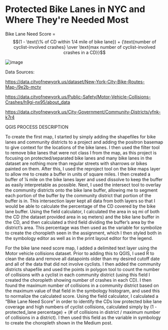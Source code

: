 # Protected Bike Lanes in NYC and Where They're Needed Most

Bike Lane Need Score = $$(1 - \text{\% of CD within 1/4 mile of bike lane}) + {\text{number of cyclist-involved crashes} \over \text{max number of cyclist-involved crashes in a CD}}$$

![image](https://github.com/user-attachments/assets/074af809-d7c3-4380-846d-41c5a4873bdd)


Data Sources:

https://data.cityofnewyork.us/dataset/New-York-City-Bike-Routes-Map-/9e2b-mctv

https://data.cityofnewyork.us/Public-Safety/Motor-Vehicle-Collisions-Crashes/h9gi-nx95/about_data

https://data.cityofnewyork.us/City-Government/Community-Districts/yfnk-k7r4

QGIS PROCESS DESCRIPTION

To create the first map, I started by simply adding the shapefiles for bike lanes and community districts to a project and adding the positron basemap to give context for the locations of the bike lanes. I then used the filter tool to remove bike lanes that were not class I from the map, as this project is focusing on protected/separated bike lanes and many bike lanes in the dataset are nothing more than regular streets with sharrows or bikes painted on them. After this, I used the reproject tool on the bike maps layer to allow me to create a buffer in units of square miles. I then created a buffer of ¼ mile on the bike lanes layer and used dissolve to keep the buffer as easily interpretable as possible. Next, I used the intersect tool to overlay the community districts onto the bike lane buffer, allowing me to segment each portion of the buffer by the community district that portion of the buffer is in. This intersection layer kept all data from both layers so that I would be able to calculate the percentage of the CD covered by the bike lane buffer. Using the field calculator, I calculated the area in sq mi of both the CD (the dataset provided area in sq meters) and the bike lane buffer in the CD, and then calculated a third field dividing the buffer’s area by the district’s area. This percentage was then used as the variable for symbolize to create the choropleth seen in the assignment, which I then styled both in the symbology editor as well as in the print layout editor for the legend.

For the bike lane need score map, I added a delimited text layer using the Motor vehicle collisions dataset. Prior to adding this to QGIS, I used R to clean the data and remove all datapoints older than my desired cutoff date and all of the data that did not involve cyclists. I then added the community districts shapefile and used the points in polygon tool to count the number of collisions with a cyclist in each community district (using this field I created the choropleth showing number of crashes in each CD). I then found the maximum number of collisions in a community district based on the maximum value of that field in the symbology histogram, and used this to normalize the calculated score. Using the field calculator, I calculated a “Bike Lane Need Score” in order to identify the CDs low protected bike lane coverage and high numbers of cyclist collisions, calculated simply by (1 - protected_lane percentage) + (# of collisions in district / maximum number of collisions in a district). I then used this field as the variable in symbology to create the choropleth shown in the Medium post. 
